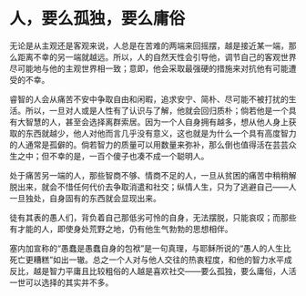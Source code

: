 <link href="../../../../css/style.css" rel="stylesheet" type="text/css" />

# 人，要么孤独，要么庸俗

<div class="p">

无论是从主观还是客观来说，人总是在苦难的两端来回摇摆，越是接近某一端，那么距离不幸的另一端就越远。所以，人的自然天性会引导他，调节自己的客观世界尽可能地与他的主观世界相一致；意即，他会采取最强硬的措施来对抗他有可能遭受的不幸。

睿智的人会从痛苦不安中争取自由和闲暇，追求安宁、简朴、尽可能不被打扰的生活。所以，一旦对人或是人性有了认识与了解，他就会回归质朴；倘若他是一个具有大智慧的人，甚至会选择离群索居。因为一个人自身拥有越多，想从他人身上获取的东西就越少，他人对他而言几乎没有意义，这也就是为什么一个具有高度智力的人通常是孤僻的。倘若智力的质量可以用数量来弥补，那么倒也值得活在芸芸众生之中；但不幸的是，一百个傻子也凑不成一个聪明人。

处于痛苦另一端的人，那些智商不够、情商不足的人，一旦从贫困的痛苦中稍稍解脱出来，就会不惜任何代价去争取消遣和社交；纵情人生，只为了逃避自己——人一旦独处，自身固有的东西就会显现出来。

徒有其表的愚人们，背负着自己那低劣可怜的自身，无法摆脱，只能哀叹；而那些有才能的人，即使身处荒野之地，仍有他生气勃勃的思想相伴。

塞内加宣称的“愚蠢是愚蠢自身的包袱”是一句真理，与耶稣所说的“愚人的人生比死亡更糟糕”如出一辙。总之一个人对与他人交往的热衷程度，和他的智力水平成反比，越是智力平庸且比较粗俗的人越是喜欢社交——要么孤独，要么庸俗，人活一世可以选择的其实并不多。

